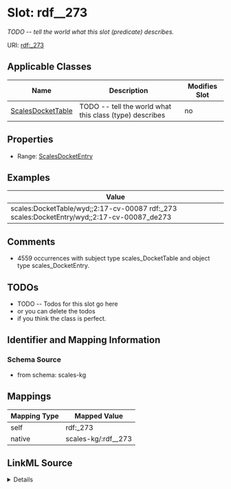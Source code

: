 

# Slot: rdf__273


_TODO -- tell the world what this slot (predicate) describes._





URI: [rdf:_273](http://www.w3.org/1999/02/22-rdf-syntax-ns#_273)



<!-- no inheritance hierarchy -->





## Applicable Classes

| Name | Description | Modifies Slot |
| --- | --- | --- |
| [ScalesDocketTable](../classes/ScalesDocketTable.md) | TODO -- tell the world what this class (type) describes |  no  |







## Properties

* Range: [ScalesDocketEntry](../classes/ScalesDocketEntry.md)






## Examples

| Value |
| --- |
| scales:DocketTable/wyd;;2:17-cv-00087 rdf:_273 scales:DocketEntry/wyd;;2:17-cv-00087_de273 |

## Comments

* 4559 occurrences with subject type scales_DocketTable and object type scales_DocketEntry.

## TODOs

* TODO -- Todos for this slot go here
* or you can delete the todos
* if you think the class is perfect.

## Identifier and Mapping Information







### Schema Source


* from schema: scales-kg




## Mappings

| Mapping Type | Mapped Value |
| ---  | ---  |
| self | rdf:_273 |
| native | scales-kg/:rdf__273 |




## LinkML Source

<details>
```yaml
name: rdf__273
description: TODO -- tell the world what this slot (predicate) describes.
todos:
- TODO -- Todos for this slot go here
- or you can delete the todos
- if you think the class is perfect.
comments:
- 4559 occurrences with subject type scales_DocketTable and object type scales_DocketEntry.
examples:
- value: scales:DocketTable/wyd;;2:17-cv-00087 rdf:_273 scales:DocketEntry/wyd;;2:17-cv-00087_de273
from_schema: scales-kg
rank: 1000
slot_uri: rdf:_273
alias: rdf__273
domain_of:
- scales_DocketTable
range: scales_DocketEntry

```
</details>